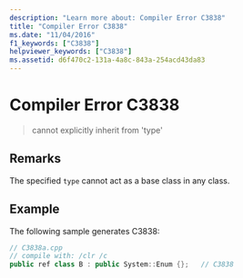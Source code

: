 ```yaml
---
description: "Learn more about: Compiler Error C3838"
title: "Compiler Error C3838"
ms.date: "11/04/2016"
f1_keywords: ["C3838"]
helpviewer_keywords: ["C3838"]
ms.assetid: d6f470c2-131a-4a8c-843a-254acd43da83
---
```

# Compiler Error C3838

> cannot explicitly inherit from 'type'

## Remarks

The specified `type` cannot act as a base class in any class.

## Example

The following sample generates C3838:

```cpp
// C3838a.cpp
// compile with: /clr /c
public ref class B : public System::Enum {};   // C3838
```
